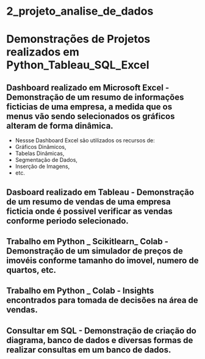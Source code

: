 # 2_projeto_analise_de_dados

# Demonstrações de Projetos realizados em Python_Tableau_SQL_Excel

## Dashboard realizado em Microsoft Excel - Demonstração de um resumo de informações ficticias de uma empresa, a medida que os menus vão sendo selecionados os gráficos alteram de forma dinâmica.
- Nessse Dashboard Excel são utilizados os recursos de:
- Gráficos Dinâmicos, 
- Tabelas Dinâmicas, 
- Segmentação de Dados, 
- Inserção de Imagens,
- etc.

## Dasboard realizado em Tableau - Demonstração de um resumo de vendas de uma empresa ficticia onde é possivel verificar as vendas conforme periodo selecionado.

## Trabalho em Python _ Scikitlearn_ Colab - Demonstração de um simulador de preços de imovéis conforme tamanho do imovel, numero de quartos, etc.

## Trabalho em Python _ Colab - Insights encontrados para tomada de decisões na área de vendas.

## Consultar em SQL - Demonstração de criação do diagrama, banco de dados e  diversas formas de realizar consultas em um banco de dados.
